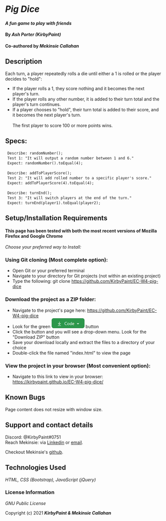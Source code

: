 # _Pig Dice_

#### _A fun game to play with friends_

#### By _**Ash Porter (KirbyPaint)**_
#### Co-authored by _**Mekinsie Callahan**_

## Description

Each turn, a player repeatedly rolls a die until either a 1 is rolled or the player decides to "hold":<br>
* If the player rolls a 1, they score nothing and it becomes the next player's turn.<br>
* If the player rolls any other number, it is added to their turn total and the player's turn continues.<br>
* If a player chooses to "hold", their turn total is added to their score, and it becomes the next player's turn.<br><br>
The first player to score 100 or more points wins.
## Specs:
```
 Describe: randomNumber();
 Test 1: "It will output a random number between 1 and 6."
 Expect: randomNumber().toEqual(4);

 Describe: addToPlayerScore();
 Test 2: "It will add rolled number to a specific player's score." 
 Expect: addToPlayerScore(4).toEqual(4);

 Describe: turnEnd();
 Test 3: "It will switch players at the end of the turn."
 Expect: turnEnd(player1).toEqual(player2);
```

## Setup/Installation Requirements

#### This page has been tested with both the most recent versions of Mozilla Firefox and Google Chrome

_Choose your preferred way to Install:_

### Using Git cloning (Most complete option):
* Open Git or your preferred terminal
* Navigate to your directory for Git projects (not within an existing project)
* Type the following: git clone https://github.com/KirbyPaint/EC-W4-pig-dice

### Download the project as a ZIP folder:
* Navigate to the project's page here: https://github.com/KirbyPaint/EC-W4-pig-dice
* Look for the green  ![code button](img/code.png?raw=true "code button")  button
* Click the button and you will see a drop-down menu. Look for the "Download ZIP" button
* Save your download locally and extract the files to a directory of your choice
* Double-click the file named "index.html" to view the page

### View the project in your browser (Most convenient option):
* Navigate to this link to view in your browser: https://kirbypaint.github.io/EC-W4-pig-dice/

## Known Bugs

Page content does not resize with window size.

## Support and contact details

Discord: @KirbyPaint#0751
<br>
Reach Mekinsie: via <a href="https://www.linkedin.com/in/mekinsie/" target="_blank">Linkedin</a> or <a href="mailto:mekinsie.aja@gmail.com" target="_blank">email</a></li>.

Checkout Mekinsie's <a href="https://github.com/mekinsie" target="_blank">github</a>.

## Technologies Used

_HTML, CSS (Bootstrap), JavaScript (jQuery)_

### License Information

_GNU Public License_

Copyright (c) 2021 **_KirbyPaint & Mekinsie Callahan_**